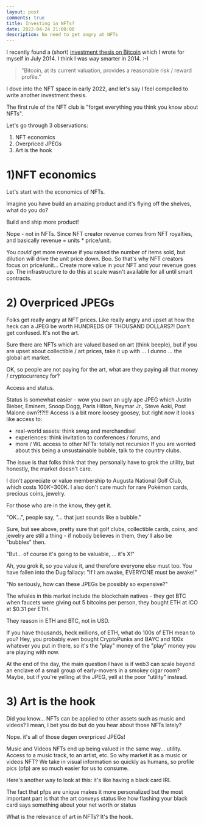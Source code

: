 ```yaml
---
layout: post
comments: true
title: Investing in NFTs?
date: 2022-04-24 21:00:00
description: No need to get angry at NFTs
---
```

I recently found a (short) [investment thesis on Bitcoin](https://docs.google.com/document/d/1-3R10vhbe5GgBeREda3nAXtlT5YpwEviBao340H3tgM/edit) which I wrote for myself in July 2014. I think I was way smarter in 2014. :-)

> "Bitcoin, at its current valuation, provides a reasonable risk / reward profile."

I dove into the NFT space in early 2022, and let's say I feel compelled to write another investment thesis.

The first rule of the NFT club is "forget everything you think you know about NFTs".

Let's go through 3 observations:<br>
1) NFT economics<br>
2) Overpriced JPEGs<br>
3) Art is the hook

# 1)NFT economics
Let's start with the economics of NFTs.

Imagine you have build an amazing product and it's flying off the shelves, what do you do?

Build and ship more product!

Nope - not in NFTs. Since NFT creator revenue comes from NFT royalties, and basically revenue = units * price/unit.

You _could_ get more revenue if you raised the number of items sold, but dilution will drive the unit price down. Boo.
So that's why NFT creators focus on price/unit... Create more value in your NFT and your revenue goes up. The infrastructure to do this at scale wasn't available for all until smart contracts.

# 2) Overpriced JPEGs

Folks get really angry at NFT prices. Like really angry and upset at how the heck can a JPEG be worth HUNDREDS OF THOUSAND DOLLARS?!  Don't get confused. It's not the art.

Sure there are NFTs which are valued based on art (think beeple), but if you are upset about collectible / art prices, take it up with ... I dunno ... the global art market. <insert expensive art piece being auctioned>

OK, so people are not paying for the art, what are they paying all that money / cryptocurrency for?

Access and status.

Status is somewhat easier - wow you own an ugly ape JPEG which Justin Bieber, Eminem, Snoop Dogg, Paris Hilton, Neymar Jr., Steve Aoki, Post Malone own?!?!!!
Access is a bit more loosey goosey, but right now it looks like access to:
- real-world assets: think swag and merchandise!
- experiences: think invitation to conferences / forums, and
- more / WL access to other NFTs: totally not recursion
If you are worried about this being a unsustainable bubble, talk to the country clubs.

The issue is that folks think that they personally have to grok the utility, but honestly, the market doesn't care.

I don't appreciate or value membership to Augusta National Golf Club, which costs $100K-$300K. I also don't care much for rare Pokémon cards, precious coins, jewelry. 

For those who are in the know, they get it.

"OK...", people say, "... that just sounds like a bubble."

Sure, but see above, pretty sure that golf clubs, collectible cards, coins, and jewelry are still a thing - if nobody believes in them, they'll also be "bubbles" then.

"But... of course it's going to be valuable, ... it's X!"

Ah, you grok it, so you value it, and therefore everyone else must too. You have fallen into the Dug fallacy: "If I am awake, EVERYONE must be awake!"

"No seriously, how can these JPEGs be possibly so expensive?"

The whales in this market include the blockchain natives - they got BTC when faucets were giving out 5 bitcoins per person, they bought ETH at ICO at $0.31 per ETH.

They reason in ETH and BTC, not in USD.

If you have thousands, heck millions, of ETH, what do 100s of ETH mean to you? Hey, you probably even bought CryptoPunks and BAYC and 100x whatever you put in there, so it's the "play" money of the "play" money you are playing with now.

At the end of the day, the main question I have is if web3 can scale beyond an enclave of a small group of early-movers in a smokey cigar room? Maybe, but if you're yelling at the JPEG, yell at the poor "utility" instead.

# 3) Art is the hook
Did you know... NFTs can be applied to other assets such as music and videos? I mean, I bet you do but do you hear about those NFTs lately?

Nope. it's all of those degen overpriced JPEGs!

Music and Videos NFTs end up being valued in the same way... utility. Access to a music track, to an artist, etc. So why market it as a music or videos NFT? We take in visual information so quickly as humans, so profile pics (pfp) are so much easier for us to consume.

Here's another way to look at this: it's like having a black card IRL

The fact that pfps are unique makes it more personalized but the most important part is that the art conveys status like how flashing your black card says something about your net worth or status

What is the relevance of art in NFTs? It's the hook.
